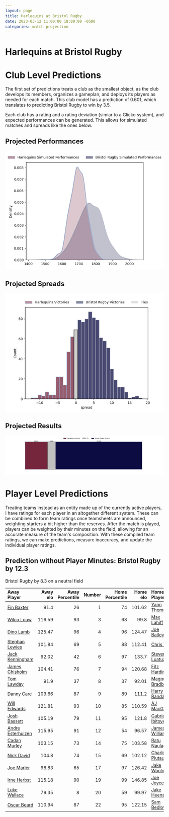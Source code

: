 ```yaml
---  
layout: page  
title: Harlequins at Bristol Rugby  
date: 2023-03-12 11:00:00 18:00:00 -0500  
categories: match projection  
---
```

# Harlequins at Bristol Rugby

# Club Level Predictions


The first set of predictions treats a club as the smallest object, as the club develops its members, organizes a gameplan, and deploys its players as needed for each match. This club model has a prediction of 0.601, which translates to predicting Bristol Rugby to win by 3.5.

Each club has a rating and a rating deviation (simiar to a Glicko system), and expected performances can be generated. This allows for simulated matches and spreads like the ones below.
## Projected Performances


![Projected Performances](plots/performances_2023-03-12-BristolRugby-Harlequins.png)
## Projected Spreads


![Projected Spreads](plots/spreads_2023-03-12-BristolRugby-Harlequins.png)
## Projected Results


![Projected Results](plots/resultbar_2023-03-12-BristolRugby-Harlequins.png)
# Player Level Predictions


Treating teams instead as an entity made up of the currently active players, I have ratings for each player in an altogether different system. These can be combined to form team ratings once teamsheets are announced, weighting starters a bit higher than the reserves. After the match is played, players can be weighted by their minutes on the field, allowing for an accurate measure of the team's composition. With these compiled team ratings, we can make predictions, measure inaccuracy, and update the individual player ratings.
## Prediction without Player Minutes: Bristol Rugby by 12.3


Bristol Rugby by 8.3 on a neutral field



| Away Player                                                       |   Away elo |   Away Percentile |   Number |   Home Percentile |   Home elo | Home Player                                                   |
|:------------------------------------------------------------------|-----------:|------------------:|---------:|------------------:|-----------:|:--------------------------------------------------------------|
| [Fin Baxter](..//playerfiles//FinBaxter_cleaned.md)               |      91.4  |                26 |        1 |                74 |     101.62 | [Yann Thomas](..//playerfiles//YannThomas_cleaned.md)         |
| [Wilco Louw](..//playerfiles//WilcoLouw_cleaned.md)               |     116.59 |                93 |        3 |                68 |      99.8  | [Max Lahiff](..//playerfiles//MaxLahiff_cleaned.md)           |
| [Dino Lamb](..//playerfiles//DinoLamb_cleaned.md)                 |     125.47 |                96 |        4 |                96 |     124.47 | [Joe Batley](..//playerfiles//JoeBatley_cleaned.md)           |
| [Stephan Lewies](..//playerfiles//StephanLewies_cleaned.md)       |     101.84 |                69 |        5 |                88 |     112.41 | [Chris Vui](..//playerfiles//ChrisVui_cleaned.md)             |
| [Jack Kenningham](..//playerfiles//JackKenningham_cleaned.md)     |      92.02 |                42 |        6 |                97 |     133.7  | [Steven Luatua](..//playerfiles//StevenLuatua_cleaned.md)     |
| [James Chisholm](..//playerfiles//JamesChisholm_cleaned.md)       |     104.41 |                76 |        7 |                94 |     120.68 | [Fitz Harding](..//playerfiles//FitzHarding_cleaned.md)       |
| [Tom Lawday](..//playerfiles//TomLawday_cleaned.md)               |      91.9  |                37 |        8 |                37 |      92.01 | [Magnus Bradbury](..//playerfiles//MagnusBradbury_cleaned.md) |
| [Danny Care](..//playerfiles//DannyCare_cleaned.md)               |     109.66 |                87 |        9 |                89 |     111.2  | [Harry Randall](..//playerfiles//HarryRandall_cleaned.md)     |
| [Will Edwards](..//playerfiles//WillEdwards_cleaned.md)           |     121.81 |                93 |       10 |                85 |     110.59 | [AJ MacGinty](..//playerfiles//AJMacGinty_cleaned.md)         |
| [Josh Bassett](..//playerfiles//JoshBassett_cleaned.md)           |     105.19 |                79 |       11 |                95 |     121.8  | [Gabriel Ibitoye](..//playerfiles//GabrielIbitoye_cleaned.md) |
| [Andre Esterhuizen](..//playerfiles//AndreEsterhuizen_cleaned.md) |     115.95 |                91 |       12 |                54 |      96.57 | [James Williams](..//playerfiles//JamesWilliams_cleaned.md)   |
| [Cadan Murley](..//playerfiles//CadanMurley_cleaned.md)           |     103.15 |                73 |       14 |                75 |     103.58 | [Ratu Naulago](..//playerfiles//RatuNaulago_cleaned.md)       |
| [Nick David](..//playerfiles//NickDavid_cleaned.md)               |     104.8  |                74 |       15 |                69 |     102.12 | [Charles Piutau](..//playerfiles//CharlesPiutau_cleaned.md)   |
| [Joe Marler](..//playerfiles//JoeMarler_cleaned.md)               |      98.83 |                65 |       17 |                97 |     126.42 | [Jake Woolmore](..//playerfiles//JakeWoolmore_cleaned.md)     |
| [Irne Herbst](..//playerfiles//IrneHerbst_cleaned.md)             |     115.18 |                90 |       19 |                99 |     146.85 | [Joe Joyce](..//playerfiles//JoeJoyce_cleaned.md)             |
| [Luke Wallace](..//playerfiles//LukeWallace_cleaned.md)           |      79.35 |                 8 |       20 |                59 |      99.97 | [Jake Heenan](..//playerfiles//JakeHeenan_cleaned.md)         |
| [Oscar Beard](..//playerfiles//OscarBeard_cleaned.md)             |     110.94 |                87 |       22 |                95 |     122.15 | [Sam Bedlow](..//playerfiles//SamBedlow_cleaned.md)           |

